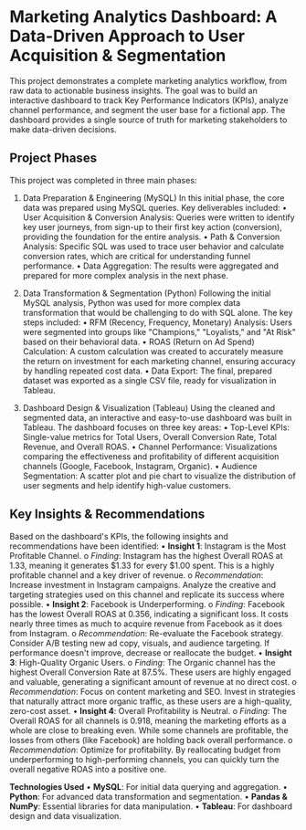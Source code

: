 # Marketing Analytics Dashboard: A Data-Driven Approach to User Acquisition & Segmentation
This project demonstrates a complete marketing analytics workflow, from raw data to actionable business insights. The goal was to build an interactive dashboard to track Key Performance Indicators (KPIs), analyze channel performance, and segment the user base for a fictional app. The dashboard provides a single source of truth for marketing stakeholders to make data-driven decisions.

## Project Phases

This project was completed in three main phases:
1. Data Preparation & Engineering (MySQL)
In this initial phase, the core data was prepared using MySQL queries. Key deliverables included:
•	User Acquisition & Conversion Analysis: Queries were written to identify key user journeys, from sign-up to their first key action (conversion), providing the foundation for the entire analysis.
•	Path & Conversion Analysis: Specific SQL was used to trace user behavior and calculate conversion rates, which are critical for understanding funnel performance.
•	Data Aggregation: The results were aggregated and prepared for more complex analysis in the next phase.

2. Data Transformation & Segmentation (Python)
Following the initial MySQL analysis, Python was used for more complex data transformation that would be challenging to do with SQL alone. The key steps included:
•	RFM (Recency, Frequency, Monetary) Analysis: Users were segmented into groups like "Champions," "Loyalists," and "At Risk" based on their behavioral data.
•	ROAS (Return on Ad Spend) Calculation: A custom calculation was created to accurately measure the return on investment for each marketing channel, ensuring accuracy by handling repeated cost data.
•	Data Export: The final, prepared dataset was exported as a single CSV file, ready for visualization in Tableau.

3. Dashboard Design & Visualization (Tableau)
Using the cleaned and segmented data, an interactive and easy-to-use dashboard was built in Tableau. The dashboard focuses on three key areas:
•	Top-Level KPIs: Single-value metrics for Total Users, Overall Conversion Rate, Total Revenue, and Overall ROAS.
•	Channel Performance: Visualizations comparing the effectiveness and profitability of different acquisition channels (Google, Facebook, Instagram, Organic).
•	Audience Segmentation: A scatter plot and pie chart to visualize the distribution of user segments and help identify high-value customers.

## Key Insights & Recommendations
Based on the dashboard's KPIs, the following insights and recommendations have been identified:
•	**Insight 1**: Instagram is the Most Profitable Channel.
    o	*Finding*: Instagram has the highest Overall ROAS at 1.33, meaning it generates $1.33 for every $1.00 spent. This is a highly profitable channel and a key driver of revenue.
    o	*Recommendation*: Increase investment in Instagram campaigns. Analyze the creative and targeting strategies used on this channel and replicate its success where possible.
•	**Insight 2**: Facebook is Underperforming.
    o	*Finding*: Facebook has the lowest Overall ROAS at 0.356, indicating a significant loss. It costs nearly three times as much to acquire revenue from Facebook as it does from Instagram.
    o	*Recommendation*: Re-evaluate the Facebook strategy. Consider A/B testing new ad copy, visuals, and audience targeting. If performance doesn't improve, decrease or reallocate the budget.
•	**Insight 3**: High-Quality Organic Users.
    o	*Finding*: The Organic channel has the highest Overall Conversion Rate at 87.5%. These users are highly engaged and valuable, generating a significant amount of revenue at no direct cost.
    o	*Recommendation*: Focus on content marketing and SEO. Invest in strategies that naturally attract more organic traffic, as these users are a high-quality, zero-cost asset.
•	**Insight 4**: Overall Profitability is Neutral.
    o	*Finding*: The Overall ROAS for all channels is 0.918, meaning the marketing efforts as a whole are close to breaking even. While some channels are profitable, the losses from others (like Facebook) are holding back overall performance.
    o	*Recommendation*: Optimize for profitability. By reallocating budget from underperforming to high-performing channels, you can quickly turn the overall negative ROAS into a positive one.

**Technologies Used**
•	**MySQL**: For initial data querying and aggregation.
•	**Python**: For advanced data transformation and segmentation.
•	**Pandas & NumPy**: Essential libraries for data manipulation.
•	**Tableau**: For dashboard design and data visualization.


